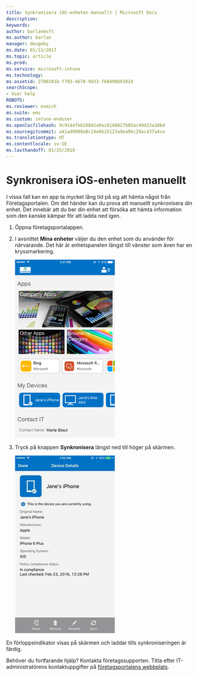 ```yaml
---
title: Synkronisera iOS-enheten manuellt | Microsoft Docs
description: 
keywords: 
author: barlanmsft
ms.author: barlan
manager: dougeby
ms.date: 01/11/2017
ms.topic: article
ms.prod: 
ms.service: microsoft-intune
ms.technology: 
ms.assetid: 2780101b-f703-4b78-9d33-f68490b9382d
searchScope:
- User help
ROBOTS: 
ms.reviewer: esmich
ms.suite: ems
ms.custom: intune-enduser
ms.openlocfilehash: 9c9144fbb20842a9ac8148827b85ac49d23a3d6d
ms.sourcegitcommit: a41ad9988a8c14e6b15123a9ea9bc29ac437a4ce
ms.translationtype: HT
ms.contentlocale: sv-SE
ms.lasthandoff: 01/25/2018
---
```

# <a name="sync-your-ios-device-manually"></a>Synkronisera iOS-enheten manuellt

I vissa fall kan en app ta mycket lång tid på sig att hämta något från Företagsportalen. Om det händer kan du prova att manuellt synkronisera din enhet. Det innebär att du ber din enhet att försöka att hämta information som den kanske kämpar för att ladda ned igen.

1. Öppna företagsportalappen.

2. I avsnittet **Mina enheter** väljer du den enhet som du använder för närvarande. Det här är enhetspanelen längst till vänster som även har en kryssmarkering.

    ![Enhetens skärm med avsnittet Mina enheter](./media/ios-sync-1-comp-portal-apps.png)

3. Tryck på knappen **Synkronisera** längst ned till höger på skärmen.

    ![Enhetsinformation och knappen för att synkronisera](./media/ios-sync-2-sync-button.png)

En förloppsindikator visas på skärmen och laddar tills synkroniseringen är färdig.

Behöver du fortfarande hjälp? Kontakta företagssupporten. Titta efter IT-administratörens kontaktuppgifter på [företagsportalens webbplats](https://portal.manage.microsoft.com#HelpDeskDialog).

